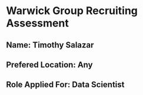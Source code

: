 # Warwick Group Recruiting Assessment
## Name: Timothy Salazar
## Prefered Location: Any
## Role Applied For: Data Scientist

